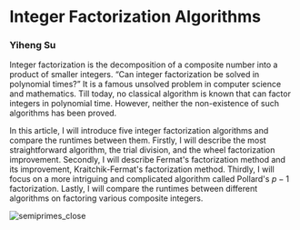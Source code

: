 # Integer Factorization Algorithms
### Yiheng Su

Integer factorization is the decomposition of a composite number into a product of smaller integers. “Can integer factorization be solved in polynomial times?” It is a famous unsolved problem in computer science and mathematics. Till today, no classical algorithm is known that can factor integers in polynomial time. However, neither the non-existence of such algorithms has been proved.

In this article, I will introduce five integer factorization algorithms and compare the runtimes between them. Firstly, I will describe the most straightforward algorithm, the trial division, and the wheel factorization improvement. Secondly, I will describe Fermat's factorization method and its improvement, Kraitchik-Fermat's factorization method. Thirdly, I will focus on a more intriguing and complicated algorithm called Pollard's $p-1$ factorization. Lastly, I will compare the runtimes between different algorithms on factoring various composite integers.

![semiprimes_close](https://user-images.githubusercontent.com/97004877/193428733-b1c12b30-3980-457d-8631-b92b37b2df5f.png)
